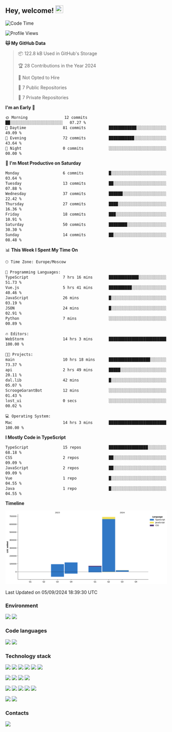 ## Hey, welcome!   <img src="https://github.com/blackcater/blackcater/raw/main/images/Hi.gif" height="24" width="24"/></h1>

<!--START_SECTION:waka-->
![Code Time](http://img.shields.io/badge/Code%20Time-247%20hrs%2023%20mins-blue)

![Profile Views](http://img.shields.io/badge/Profile%20Views-0-blue)

**🐱 My GitHub Data** 

> 📦 122.8 kB Used in GitHub's Storage 
 > 
> 🏆 28 Contributions in the Year 2024
 > 
> 🚫 Not Opted to Hire
 > 
> 📜 7 Public Repositories 
 > 
> 🔑 7 Private Repositories 
 > 
**I'm an Early 🐤** 

```text
🌞 Morning                12 commits          ██░░░░░░░░░░░░░░░░░░░░░░░   07.27 % 
🌆 Daytime                81 commits          ████████████░░░░░░░░░░░░░   49.09 % 
🌃 Evening                72 commits          ███████████░░░░░░░░░░░░░░   43.64 % 
🌙 Night                  0 commits           ░░░░░░░░░░░░░░░░░░░░░░░░░   00.00 % 
```
📅 **I'm Most Productive on Saturday** 

```text
Monday                   6 commits           █░░░░░░░░░░░░░░░░░░░░░░░░   03.64 % 
Tuesday                  13 commits          ██░░░░░░░░░░░░░░░░░░░░░░░   07.88 % 
Wednesday                37 commits          ██████░░░░░░░░░░░░░░░░░░░   22.42 % 
Thursday                 27 commits          ████░░░░░░░░░░░░░░░░░░░░░   16.36 % 
Friday                   18 commits          ███░░░░░░░░░░░░░░░░░░░░░░   10.91 % 
Saturday                 50 commits          ████████░░░░░░░░░░░░░░░░░   30.30 % 
Sunday                   14 commits          ██░░░░░░░░░░░░░░░░░░░░░░░   08.48 % 
```


📊 **This Week I Spent My Time On** 

```text
🕑︎ Time Zone: Europe/Moscow

💬 Programming Languages: 
TypeScript               7 hrs 16 mins       █████████████░░░░░░░░░░░░   51.73 % 
Vue.js                   5 hrs 41 mins       ██████████░░░░░░░░░░░░░░░   40.46 % 
JavaScript               26 mins             █░░░░░░░░░░░░░░░░░░░░░░░░   03.19 % 
JSON                     24 mins             █░░░░░░░░░░░░░░░░░░░░░░░░   02.91 % 
Python                   7 mins              ░░░░░░░░░░░░░░░░░░░░░░░░░   00.89 % 

🔥 Editors: 
WebStorm                 14 hrs 3 mins       █████████████████████████   100.00 % 

🐱‍💻 Projects: 
main                     10 hrs 18 mins      ██████████████████░░░░░░░   73.37 % 
api                      2 hrs 49 mins       █████░░░░░░░░░░░░░░░░░░░░   20.11 % 
dal.lib                  42 mins             █░░░░░░░░░░░░░░░░░░░░░░░░   05.07 % 
ScroogeGarantBot         12 mins             ░░░░░░░░░░░░░░░░░░░░░░░░░   01.43 % 
lost_ui                  0 secs              ░░░░░░░░░░░░░░░░░░░░░░░░░   00.02 % 

💻 Operating System: 
Mac                      14 hrs 3 mins       █████████████████████████   100.00 % 
```

**I Mostly Code in TypeScript** 

```text
TypeScript               15 repos            █████████████████░░░░░░░░   68.18 % 
CSS                      2 repos             ██░░░░░░░░░░░░░░░░░░░░░░░   09.09 % 
JavaScript               2 repos             ██░░░░░░░░░░░░░░░░░░░░░░░   09.09 % 
Vue                      1 repo              █░░░░░░░░░░░░░░░░░░░░░░░░   04.55 % 
Java                     1 repo              █░░░░░░░░░░░░░░░░░░░░░░░░   04.55 % 
```



**Timeline**

![Lines of Code chart](https://raw.githubusercontent.com/IntarialN/IntarialN/main/assets/bar_graph.png)


 Last Updated on 05/09/2024 18:39:30 UTC
<!--END_SECTION:waka-->

### Environment

![](https://img.shields.io/badge/IDE_WebStorm-informational?style=flat&logo=WebStorm&logoColor=white&color=0E1117)
![](https://img.shields.io/badge/OS_macOS-informational?style=flat&logo=macos&logoColor=white&color=0E1117)

### Code languages

![](https://img.shields.io/badge/TypeScript-informational?style=flat&logo=TypeScript&logoColor=white&color=0E1117)
![](https://img.shields.io/badge/JavaScript-informational?style=flat&logo=JavaScript&logoColor=white&color=0E1117)

### Technology stack

![](https://img.shields.io/badge/React-informational?style=flat&logo=React&logoColor=white&color=0E1117)
![](https://img.shields.io/badge/React_Native-informational?style=flat&logo=React&logoColor=white&color=0E1117)
![](https://img.shields.io/badge/Electron-informational?style=flat&logo=Electron&logoColor=white&color=0E1117)
![](https://img.shields.io/badge/Vite-informational?style=flat&logo=Vite&logoColor=white&color=0E1117)
![](https://img.shields.io/badge/Mobx-informational?style=flat&logo=MobX&logoColor=white&color=0E1117)
![](https://img.shields.io/badge/Redux-informational?style=flat&logo=Redux&logoColor=white&color=0E1117)

![](https://img.shields.io/badge/Node.js-informational?style=flat&logo=Node.js&logoColor=white&color=0E1117)
![](https://img.shields.io/badge/Nest.js-informational?style=flat&logo=Node.js&logoColor=white&color=0E1117)
![](https://img.shields.io/badge/TypeORM-informational?style=flat&logo=Node.js&logoColor=white&color=0E1117)
![](https://img.shields.io/badge/Express-informational?style=flat&logo=Express&logoColor=white&color=0E1117)

![](https://img.shields.io/badge/PostgreSQL-informational?style=flat&logo=PostgreSQL&logoColor=white&color=0E1117)
![](https://img.shields.io/badge/MongoDB-informational?style=flat&logo=MongoDB&logoColor=white&color=0E1117)
![](https://img.shields.io/badge/MySQL-informational?style=flat&logo=MySQL&logoColor=white&color=0E1117)
![](https://img.shields.io/badge/Redis-informational?style=flat&logo=Redis&logoColor=white&color=0E1117)
![](https://img.shields.io/badge/Docker-informational?style=flat&logo=docker&logoColor=white&color=0E1117)

![](https://img.shields.io/badge/GitHub-informational?style=flat&logo=github&logoColor=white&color=0E1117)
![](https://img.shields.io/badge/GitLab-informational?style=flat&logo=gitlab&logoColor=white&color=0E1117)

### Contacts

[![](https://img.shields.io/badge/Intarial-informational?style=flat&logo=Telegram&logoColor=white&color=0E1117)](https://t.me/intarial)
